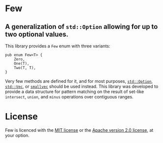 
# Few 
## A generalization of `std::Option` allowing for up to two optional values.

This library provides a `Few` enum with three variants:

```
pub enum Few<T> {
    Zero,
    One(T),
    Two(T, T),
}
```

Very few methods are defined for it, and for most purposes, [`std::Option`](https://doc.rust-lang.org/stable/std/option/enum.Option.html), [`std::Vec`](https://doc.rust-lang.org/stable/std/vec/struct.Vec.html), or [`smallvec`](https://crates.io/crates/smallvec) should be used instead. This library was developed to provide a data structure for pattern matching on the result of set-like `intersect`, `union`, and `minus` operations over contiguous ranges.

# License

Few is licenced with the [MIT license](/license-mit.md) or the [Apache version 2.0 license](/license-apache.md), at your option.

